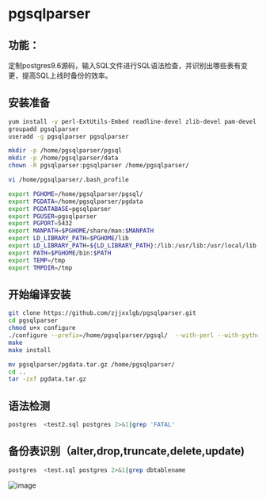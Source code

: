 # pgsqlparser

## 功能：

定制postgres9.6源码，输入SQL文件进行SQL语法检查，并识别出哪些表有变更，提高SQL上线时备份的效率。

## 安装准备
```Bash
yum install -y perl-ExtUtils-Embed readline-devel zlib-devel pam-devel libxml2-devel libxslt-devel openldap-devel Python-devel gcc-c++   openssl-devel cmake
groupadd pgsqlparser
useradd -g pgsqlparser pgsqlparser

mkdir -p /home/pgsqlparser/pgsql
mkdir -p /home/pgsqlparser/data
chown -R pgsqlparser:pgsqlparser /home/pgsqlparser/

vi /home/pgsqlparser/.bash_profile

export PGHOME=/home/pgsqlparser/pgsql/
export PGDATA=/home/pgsqlparser/pgdata
export PGDATABASE=pgsqlparser
export PGUSER=pgsqlparser
export PGPORT=5432
export MANPATH=$PGHOME/share/man:$MANPATH
export LD_LIBRARY_PATH=$PGHOME/lib
export LD_LIBRARY_PATH=${LD_LIBRARY_PATH}:/lib:/usr/lib:/usr/local/lib
export PATH=$PGHOME/bin:$PATH
export TEMP=/tmp
export TMPDIR=/tmp
```

## 开始编译安装
```Bash
git clone https://github.com/zjjxxlgb/pgsqlparser.git
cd pgsqlparser
chmod u+x configure
./configure --prefix=/home/pgsqlparser/pgsql/  --with-perl --with-python --with-libxml --with-libxslt
make
make install

mv pgsqlparser/pgdata.tar.gz /home/pgsqlparser/
cd ..
tar -zxf pgdata.tar.gz
```
## 语法检测
```Bash
postgres  <test2.sql postgres 2>&1|grep 'FATAL'
```
## 备份表识别（alter,drop,truncate,delete,update)
```Bash
postgres  <test.sql postgres 2>&1|grep dbtablename
```


 ![image](readme.JPG)
